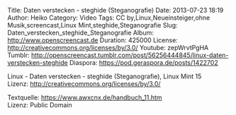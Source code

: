 Title: Daten verstecken - steghide (Steganografie)
Date: 2013-07-23 18:19
Author: Heiko
Category: Video
Tags: CC by,Linux,Neueinsteiger,ohne Musik,screencast,Linux Mint,steghide,Steganografie
Slug: Daten_verstecken_steghide_Steganografie
Album: http://www.openscreencast.de
Duration: 425000
License: http://creativecommons.org/licenses/by/3.0/
Youtube: zepWrvtPgHA
Tumblr: http://openscreencast.tumblr.com/post/56256444845/linux-daten-verstecken-steghide
Diaspora: https://pod.geraspora.de/posts/1422702

Linux - Daten verstecken - steghide (Steganografie), Linux Mint 15  
Lizenz: <http://creativecommons.org/licenses/by/3.0/>  
  
Textquelle: <https://www.awxcnx.de/handbuch_11.htm>  
Lizenz: Public Domain

